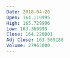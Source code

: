 ```yaml
---
Date: 2018-04-26
Open: 164.119995
High: 165.729996
Low: 163.369995
Close: 164.220001
Adj Close: 163.589188
Volume: 27963000
---
```

